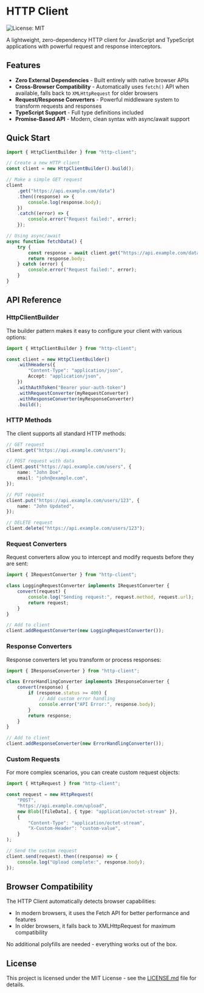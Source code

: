 # HTTP Client

![License: MIT](https://img.shields.io/badge/License-MIT-blue.svg)

A lightweight, zero-dependency HTTP client for JavaScript and TypeScript applications with powerful request and response interceptors.

## Features

-   **Zero External Dependencies** - Built entirely with native browser APIs
-   **Cross-Browser Compatibility** - Automatically uses `fetch()` API when available, falls back to `XMLHttpRequest` for older browsers
-   **Request/Response Converters** - Powerful middleware system to transform requests and responses
-   **TypeScript Support** - Full type definitions included
-   **Promise-Based API** - Modern, clean syntax with async/await support

## Quick Start

```typescript
import { HttpClientBuilder } from "http-client";

// Create a new HTTP client
const client = new HttpClientBuilder().build();

// Make a simple GET request
client
    .get("https://api.example.com/data")
    .then((response) => {
        console.log(response.body);
    })
    .catch((error) => {
        console.error("Request failed:", error);
    });

// Using async/await
async function fetchData() {
    try {
        const response = await client.get("https://api.example.com/data");
        return response.body;
    } catch (error) {
        console.error("Request failed:", error);
    }
}
```

## API Reference

### HttpClientBuilder

The builder pattern makes it easy to configure your client with various options:

```typescript
import { HttpClientBuilder } from "http-client";

const client = new HttpClientBuilder()
    .withHeaders({
        "Content-Type": "application/json",
        Accept: "application/json",
    })
    .withAuthToken("Bearer your-auth-token")
    .withRequestConverter(myRequestConverter)
    .withResponseConverter(myResponseConverter)
    .build();
```

### HTTP Methods

The client supports all standard HTTP methods:

```typescript
// GET request
client.get("https://api.example.com/users");

// POST request with data
client.post("https://api.example.com/users", {
    name: "John Doe",
    email: "john@example.com",
});

// PUT request
client.put("https://api.example.com/users/123", {
    name: "John Updated",
});

// DELETE request
client.delete("https://api.example.com/users/123");
```

### Request Converters

Request converters allow you to intercept and modify requests before they are sent:

```typescript
import { IRequestConverter } from "http-client";

class LoggingRequestConverter implements IRequestConverter {
    convert(request) {
        console.log("Sending request:", request.method, request.url);
        return request;
    }
}

// Add to client
client.addRequestConverter(new LoggingRequestConverter());
```

### Response Converters

Response converters let you transform or process responses:

```typescript
import { IResponseConverter } from "http-client";

class ErrorHandlingConverter implements IResponseConverter {
    convert(response) {
        if (response.status >= 400) {
            // Add custom error handling
            console.error("API Error:", response.body);
        }
        return response;
    }
}

// Add to client
client.addResponseConverter(new ErrorHandlingConverter());
```

### Custom Requests

For more complex scenarios, you can create custom request objects:

```typescript
import { HttpRequest } from "http-client";

const request = new HttpRequest(
    "POST",
    "https://api.example.com/upload",
    new Blob([fileData], { type: "application/octet-stream" }),
    {
        "Content-Type": "application/octet-stream",
        "X-Custom-Header": "custom-value",
    }
);

// Send the custom request
client.send(request).then((response) => {
    console.log("Upload complete:", response.body);
});
```

## Browser Compatibility

The HTTP Client automatically detects browser capabilities:

-   In modern browsers, it uses the Fetch API for better performance and features
-   In older browsers, it falls back to XMLHttpRequest for maximum compatibility

No additional polyfills are needed - everything works out of the box.

## License

This project is licensed under the MIT License - see the [LICENSE.md](LICENSE.md) file for details.
